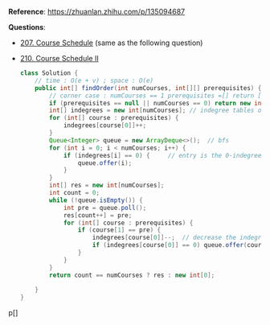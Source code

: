 **Reference**: https://zhuanlan.zhihu.com/p/135094687

**Questions**: 

- [207. Course Schedule](https://leetcode.com/problems/course-schedule/)  (same as the following question)

- [210. Course Schedule II](https://leetcode.com/problems/course-schedule-ii/)

  ```java
  class Solution {
      // time : O(e + v) ; space : O(e)
      public int[] findOrder(int numCourses, int[][] prerequisites) {
          // corner case : numCourses == 1 prerequisites =[] return [0]
          if (prerequisites == null || numCourses == 0) return new int[0]; 
          int[] indegrees = new int[numCourses]; // indegree tables of each node
          for (int[] course : prerequisites) {
              indegrees[course[0]]++;
          }
          Queue<Integer> queue = new ArrayDeque<>();  // bfs
          for (int i = 0; i < numCourses; i++) {
              if (indegrees[i] == 0) {     // entry is the 0-indegree node
                  queue.offer(i);
              }
          }
          int[] res = new int[numCourses];
          int count = 0;
          while (!queue.isEmpty()) {
              int pre = queue.poll();
              res[count++] = pre;
              for (int[] course : prerequisites) {
                  if (course[1] == pre) {
                      indegrees[course[0]]--;  // decrease the indegree of the connected nodes
                      if (indegrees[course[0]] == 0) queue.offer(course[0]);   // if indegree is 0, put into the table
                  }
              }
          }
          return count == numCourses ? res : new int[0];
          
      }
  }
  ```


p[]